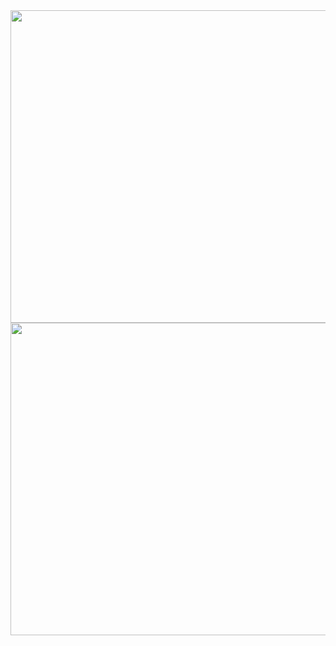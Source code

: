 <div align=center>
	<img src="https://github.com/myry07/4inch-multi-camera/blob/bcc9ce5da3751808137f4142d22c563f64b832c7/01.Hardware/v1/pcbpng.png" width="1000" height="500">
	<img src="https://github.com/myry07/4inch-multi-camera/blob/658531ce08a1349ee0febc5468eea319884320e4/01.Hardware/v1/schpng.png" width="1000" height="500">   
</div>